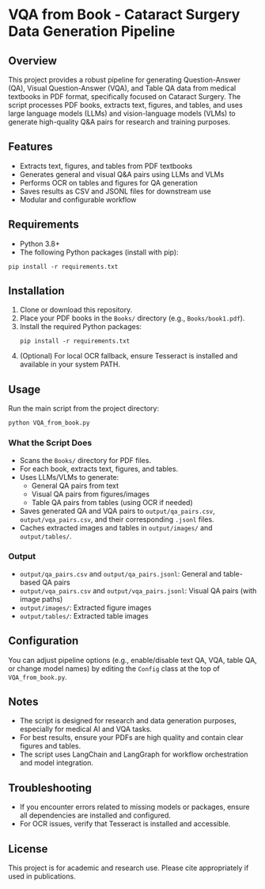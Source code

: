 # VQA from Book - Cataract Surgery Data Generation Pipeline

## Overview
This project provides a robust pipeline for generating Question-Answer (QA), Visual Question-Answer (VQA), and Table QA data from medical textbooks in PDF format, specifically focused on Cataract Surgery. The script processes PDF books, extracts text, figures, and tables, and uses large language models (LLMs) and vision-language models (VLMs) to generate high-quality Q&A pairs for research and training purposes.

## Features
- Extracts text, figures, and tables from PDF textbooks
- Generates general and visual Q&A pairs using LLMs and VLMs
- Performs OCR on tables and figures for QA generation
- Saves results as CSV and JSONL files for downstream use
- Modular and configurable workflow

## Requirements
- Python 3.8+
- The following Python packages (install with pip):

```
pip install -r requirements.txt
```

## Installation
1. Clone or download this repository.
2. Place your PDF books in the `Books/` directory (e.g., `Books/book1.pdf`).
3. Install the required Python packages:
   ```
   pip install -r requirements.txt
   ```
4. (Optional) For local OCR fallback, ensure Tesseract is installed and available in your system PATH.

## Usage
Run the main script from the project directory:

```
python VQA_from_book.py
```

### What the Script Does
- Scans the `Books/` directory for PDF files.
- For each book, extracts text, figures, and tables.
- Uses LLMs/VLMs to generate:
  - General QA pairs from text
  - Visual QA pairs from figures/images
  - Table QA pairs from tables (using OCR if needed)
- Saves generated QA and VQA pairs to `output/qa_pairs.csv`, `output/vqa_pairs.csv`, and their corresponding `.jsonl` files.
- Caches extracted images and tables in `output/images/` and `output/tables/`.

### Output
- `output/qa_pairs.csv` and `output/qa_pairs.jsonl`: General and table-based QA pairs
- `output/vqa_pairs.csv` and `output/vqa_pairs.jsonl`: Visual QA pairs (with image paths)
- `output/images/`: Extracted figure images
- `output/tables/`: Extracted table images

## Configuration
You can adjust pipeline options (e.g., enable/disable text QA, VQA, table QA, or change model names) by editing the `Config` class at the top of `VQA_from_book.py`.

## Notes
- The script is designed for research and data generation purposes, especially for medical AI and VQA tasks.
- For best results, ensure your PDFs are high quality and contain clear figures and tables.
- The script uses LangChain and LangGraph for workflow orchestration and model integration.

## Troubleshooting
- If you encounter errors related to missing models or packages, ensure all dependencies are installed and configured.
- For OCR issues, verify that Tesseract is installed and accessible.

## License
This project is for academic and research use. Please cite appropriately if used in publications.
